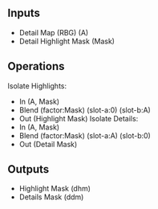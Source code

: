## Inputs
- Detail Map (RBG) (A)
- Detail Highlight Mask (Mask)
## Operations
Isolate Highlights:
- In (A, Mask)
- Blend (factor:Mask) (slot-a:0) (slot-b:A)
- Out (Highlight Mask)
Isolate Details:
- In (A, Mask)
- Blend (factor:Mask) (slot-a:A) (slot-b:0)
- Out (Detail Mask)
## Outputs
- Highlight Mask (dhm)
- Details Mask (ddm)